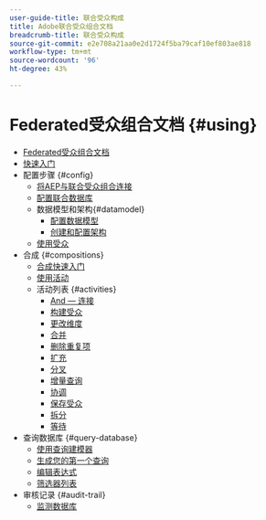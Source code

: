```yaml
---
user-guide-title: 联合受众构成
title: Adobe联合受众组合文档
breadcrumb-title: 联合受众构成
source-git-commit: e2e708a21aa0e2d1724f5ba79caf10ef803ae818
workflow-type: tm+mt
source-wordcount: '96'
ht-degree: 43%

---
```



# Federated受众组合文档 {#using}

+ [Federated受众组合文档](home.md)
+ [快速入门](chapter1/newfile.md)
+ 配置步骤 {#config}
   + [将AEP与联合受众组合连接](connections/destinations.md)
   + [配置联合数据库](connections/federated-db.md)
   + 数据模型和架构{#datamodel}
      + [配置数据模型](data-management/gs-models.md)
      + [创建和配置架构](customer/schemas.md)
   + [使用受众](customer/audiences.md)
+ 合成 {#compositions}
   + [合成快速入门](compositions/gs-compositions.md)
   + [使用活动](compositions/activities/about-activities.md)
   + 活动列表 {#activities}
      + [And — 连接](compositions/activities/and-join.md)
      + [构建受众](compositions/activities/build-audience.md)
      + [更改维度](compositions/activities/change-dimension.md)
      + [合并](compositions/activities/combine.md)
      + [删除重复项](compositions/activities/deduplication.md)
      + [扩充](compositions/activities/enrichment.md)
      + [分叉](compositions/activities/fork.md)
      + [增量查询](compositions/activities/incremental-query.md)
      + [协调](compositions/activities/reconciliation.md)
      + [保存受众](compositions/activities/save-audience.md)
      + [拆分](compositions/activities/split.md)
      + [等待](compositions/activities/wait.md)
+ 查询数据库 {#query-database}
   + [使用查询建模器](query/query-modeler-overview.md)
   + [生成您的第一个查询](query/build-query.md)
   + [编辑表达式](query/expression-editor.md)
   + [筛选器列表](query/filter.md)
+ 审核记录 {#audit-trail}
   + [监测数据库](admin/audit-trail.md)